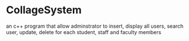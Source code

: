 # CollageSystem
an c++ program that allow adminstrator to insert, display all users, search user, update, delete for each student, staff and faculty members
